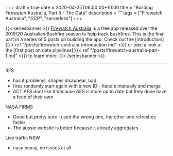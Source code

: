 +++
draft = true
date = 2020-04-25T06:00:00+10:00
title = "Building Firewatch Australia, Part 5 - The Data"
description = ""
tags = ["Firewatch Australia", "GCP", "serverless"]
+++

{{< seriesbanner >}}
[Firewatch Australia](https://firewatchaus.com/) is a free app released over the 2019/20 Australian Bushfire season to help track bushfires. This is the final part in a series of 5 posts on building the app. Check out the [introduction]({{< ref "/posts/firewatch-australia-introduction.md" >}}) or take a look at the [first post on data
pipelines]({{< ref "/posts/firewatch-australia-part-1.md" >}}) to learn more.
{{< /seriesbanner >}}

---


RFS
 - has it problems, shapes disappear, bad
 - fires randomly start again with a new ID - handle manually and merge
 - ACT AES dont like it because AES is more up to date but they done have a feed of their own


NASA FIRMS
 - Good but pretty sure I used the wrong one, the other one refreshes faster
 - The aussie website is better because it already aggregates


Live traffic NSW
 - easy peasy, no issues at all
